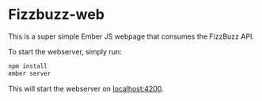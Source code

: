 # Fizzbuzz-web

This is a super simple Ember JS webpage that consumes the FizzBuzz API.

To start the webserver, simply run:

```bash
npm install
ember server
```

This will start the webserver on [localhost:4200](http://localhost:4200).
